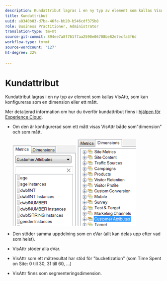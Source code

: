 ```yaml
---
description: Kundattribut lagras i en ny typ av element som kallas VisAttr, som kan konfigureras som en dimension eller ett mått.
title: Kundattribut
uuid: a8340b83-d7ba-46fe-bb20-b546cdf375b8
role: Business Practitioner, Administrator
translation-type: tm+mt
source-git-commit: 894ee7a8f761f7aa2590e06708be82e7ecfa3f6d
workflow-type: tm+mt
source-wordcount: '127'
ht-degree: 22%

---
```



# Kundattribut

Kundattribut lagras i en ny typ av element som kallas VisAttr, som kan konfigureras som en dimension eller ett mått.

Mer detaljerad information om hur du överför kundattribut finns i [hjälpen för Experience Cloud](https://docs.adobe.com/content/help/sv-SE/core-services/interface/customer-attributes/attributes.html).

* Om den är konfigurerad som ett mått visas VisAttr både som&quot;dimension&quot; och som mått.

   ![](assets/ca_metrics.png) ![](assets/ca_dimension.png)

* Den stöder samma uppdelning som en eVar (allt kan delas upp efter vad som helst).
* VisAttr stöder alla eVar.
* VisAttr som ett mätresultat har stöd för &quot;bucketization&quot; (som Time Spent on Site: 0 till 30, 31 till 60, ...)
* VisAttr finns som segmenteringsdimension.


